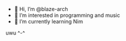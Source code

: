 - 👋 Hi, I’m @blaze-arch
- 👀 I’m interested in programming and music
- 🌱 I’m currently learning Nim

uwu ^-^
